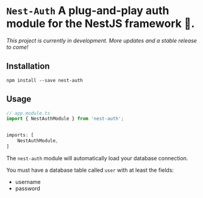 # `Nest-Auth` A plug-and-play auth module for the NestJS framework 🚀.

_This project is currently in development. More updates and a stable release to come!_

## Installation

`npm install --save nest-auth`

## Usage

```ts
// app.module.ts
import { NestAuthModule } from 'nest-auth';


imports: [
	NestAuthModule,
]
```

The `nest-auth` module will automatically load your database connection.

You must have a database table called `user` with at least the fields:

- username
- password

